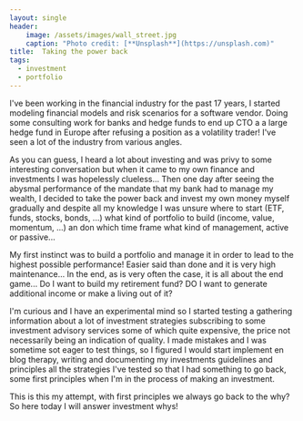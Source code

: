 ```yaml
---
layout: single
header:
    image: /assets/images/wall_street.jpg
    caption: "Photo credit: [**Unsplash**](https://unsplash.com)"
title:  Taking the power back
tags:
  - investment
  - portfolio
---
```


I've been working in the financial industry for the past 17 years, I started modeling financial models and risk scenarios for a software vendor.
Doing some consulting work for banks and hedge funds to end up CTO a a large hedge fund in Europe after refusing a position as a volatility trader! I've seen a lot of the industry from various angles.

As you can guess, I heard a lot about investing and was privy to some interesting conversation but when it came to my own finance and investments I was hopelessly clueless...
Then one day after seeing the abysmal performance of the mandate that my bank had to manage my wealth, I decided to take the power back and invest my own money myself gradually and despite all my knowledge I was unsure where to start (ETF, funds, stocks, bonds,  ...) what kind of portfolio to build (income, value, momentum, ...) an don which time frame what kind of management, active or passive...

My first instinct was to build a portfolio and manage it in order to lead to the highest possible performance! Easier said than done and it is very high maintenance... In the end, as is very often the case, it is all about the end game... Do I want to build my retirement fund? DO I want to generate additional income or make a living out of it?

I'm curious and I have an experimental mind so I started testing a gathering information about a lot of investment strategies subscribing to some investment advisory services some of which quite expensive, the price not necessarily being an indication of quality. I made mistakes and I was sometime sot eager to test things, so I figured I would start implement en blog therapy, writing and documenting my investments guidelines and principles all the strategies I've tested so that I had something to go back, some first principles when I'm in the process of making an investment.

This is this my attempt, with first principles we always go back to the why? So here today I will answer investment whys!

